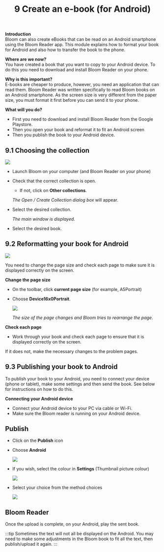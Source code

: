 ﻿---
title: 9 Create an e-book (for Android)
---

**Introduction**  
Bloom can also create eBooks that can be read on an Android smartphone using the Bloom Reader app. This module explains how to format your book for Android and also how to transfer the book to the phone.

**Where are we now?**  
You have created a book that you want to copy to your Android device. To do this you need to download and install Bloom Reader on your phone.

**Why is this important?**  
E-books are cheaper to produce, however, you need an application that can read them. Bloom Reader was written specifically to read Bloom books on an Android smartphone. As the screen size is very different from the paper size, you must format it first before you can send it to your phone.

**What will you do?**  
- First you need to download and install Bloom Reader from the Google Playstore.
- Then you open your book and reformat it to fit an Android screen
- Then you publish the book to your Android device.

## 9.1 Choosing the collection

![](media/43c48a16d55d7c6c8956892963e130f4.png)

- Launch Bloom on your computer (and Bloom Reader on your phone)
- Check that the correct collection is open.  
    - If not, click on **Other collections**.

    *The Open / Create Collection dialog box* will appear.

- Select the desired collection.

    *The main window is displayed*.

- Select the desired book.

## 9.2 Reformatting your book for Android

![](media/e366b74e69c9746a4f60204d8e75e19c.png)

You need to change the page size and check each page to make sure it is displayed correctly on the screen.

**Change the page size**

- On the toolbar, click **current page size** (for example, A5Portrait)
- Choose **Device16x0Portrait**.

    ![](media/010551cbdcc20e807245897b45a578ab.png)

    *The size of the page changes and Bloom tries to rearrange the page*.

**Check each page**

- Work through your book and check each page to ensure that it is displayed correctly on the screen. 

If it does not, make the necessary changes to the problem pages.

## 9.3 Publishing your book to Android

To publish your book to your Android, you need to connect your device (phone or tablet), make some settings and then send the book. See below for instructions on how to do this.

**Connecting your Android device**

- Connect your Android device to your PC via cable or Wi-Fi.
- Make sure the Bloom reader is running on your Android device.

## Publish

- Click on the **Publish** icon
- Choose **Android**

    ![](media/220394033059ad932fffeb9dd166aa1f.png)


- If you wish, select the colour in **Settings** (Thumbnail picture colour)

    ![](media/94b8d9d61ed309487d0637b3aabf2d67.png)


- Select your choice from the method choices

    ![](media/a37a536d673a8520ffff883d9fb96457.png)


## Bloom Reader

Once the upload is complete, on your Android, play the sent book. 

:::tip
Sometimes the text will not all be displayed on the Android. You may need to make some adjustments in the Bloom book to fit all the text, then publish/upload it again.
:::


